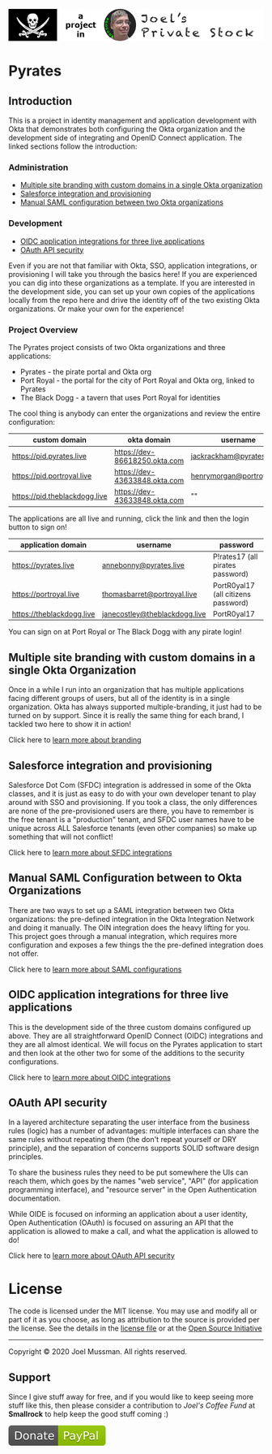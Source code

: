 ![Pyrates](.common/joels-private-stock-pyrates.png?raw=true)

# Pyrates

## Introduction

This is a project in identity management and application development
with Okta that demonstrates both configuring the Okta organization and
the development side of integrating and OpenID Connect application.
The linked sections follow the introduction:

### Administration

* [Multiple site branding with custom domains in a single Okta organization](#multiple-site-branding-with-custom-domains-in-a-single-Okt-organization)
* [Salesforce integration and provisioning](#salesforce-integration-and-provisioning)
* [Manual SAML configuration between two Okta organizations](#manual-saml-configuration-between-two-okta-organizations)

### Development

* [OIDC application integrations for three live applications](#oidc-application-integrations-for-three-live-applications)
* [OAuth API security](#oauth-api-security)

Even if you are not that familiar with Okta, SSO, application integrations, or provisioning
I will take you through the basics here!
If you are experienced you can dig into these organizations as a template.
If you are interested in the development side, you can set up your own copies of the
applications locally from the repo here and drive the identity off of the two
existing Okta organizations.
Or make your own for the experience!


### Project Overview

The Pyrates project consists of two Okta organizations and three applications:

* Pyrates - the pirate portal and Okta org
* Port Royal - the portal for the city of Port Royal and Okta org, linked to Pyrates
* The Black Dogg - a tavern that uses Port Royal for identities

The cool thing is anybody can enter the organizations and review the entire configuration:

| custom domain | okta domain | username | password |
| ------------- | ----------- | -------- | -------- |
| https://pid.pyrates.live | https://dev-86618250.okta.com | jackrackham@pyrates.live | P!rates17 |
| https://pid.portroyal.live | https://dev-43633848.okta.com | henrymorgan@portroyal.live | PortR0yal17 |
| https://pid.theblackdogg.live | https://dev-43633848.okta.com | "" | "" |

The applications are all live and running, click the link and then the login button to sign on!

| application domain | username | password |
| ------------- | -------- | -------- |
| https://pyrates.live | annebonny@pyrates.live | P!rates17 (all pirates password)|
| https://portroyal.live | thomasbarret@portroyal.live | PortR0yal17 (all citizens password) |
| https://theblackdogg.live | janecostley@theblackdogg.live | PortR0yal17 |

You can sign on at Port Royal or The Black Dogg with any pirate login!

## Multiple site branding with custom domains in a single Okta Organization

Once in a while I run into an organization that has multiple applications facing different groups
of users, but all of the identity is in a single organization.
Okta has always supported multiple-branding, it just had to be turned on by support.
Since it is really the same thing for each brand, I tackled two here to show it in action!

Click here to [learn more about branding](./Branding.md)

## Salesforce integration and provisioning

Salesforce Dot Com (SFDC) integration is addressed in some of the Okta classes, and it
is just as easy to do with your own developer tenant to play around with SSO and provisioning.
If you took a class, the only differences are none of the pre-provisioned users are there,
you have to remember is the free tenant is a "production" tenant, and SFDC user names have
to be unique across ALL Salesforce tenants (even other companies) so make up something that
will not conflict!

Click here to [learn more about SFDC integrations](./SFDCIntegrations.md)

## Manual SAML Configuration between to Okta Organizations

There are two ways to set up a SAML integration between two Okta organizations: the pre-defined
integration in the Okta Integration Network and doing it manually.
The OIN integration does the heavy lifting for you.
This project goes through a manual integration, which requires more configuration and
exposes a few things the the pre-defined integration does not offer.

Click here to [learn more about SAML configurations](./SAMLConfigurations.md)

## OIDC application integrations for three live applications

This is the development side of the three custom domains configured up above.
They are all straightforward OpenID Connect (OIDC) integrations and they are all almost identical.
We will focus on the Pyrates application to start and then look at the other two for some of
the additions to the security configurations.

Click here to [learn more about OIDC integrations](./OIDCIntegrations.md)

## OAuth API security

In a layered architecture separating the user interface from the business rules (logic) has
a number of advantages: multiple interfaces can share the same rules without repeating them
(the don't repeat yourself or DRY principle), and the separation of concerns supports SOLID
software design principles.

To share the business rules they need to be put somewhere the UIs can reach them, which
goes by the names "web service", "API" (for application programming interface),
and "resource server" in the Open Authentication documentation.

While OIDE is focused on informing an application about a user identity,
Open Authentication (OAuth) is focused on assuring an API that the application is
allowed to make a call, and what the application is allowed to do!

Click here to [learn more about OAuth API security](./OAuthSecurity.md)

# License

The code is licensed under the MIT license. You may use and modify all or part of it as you choose, as long as attribution to the source is provided per the license. See the details in the [license file](./LICENSE.md) or at the [Open Source Initiative](https://opensource.org/licenses/MIT)

<hr>
Copyright © 2020 Joel Mussman. All rights reserved.

## Support

Since I give stuff away for free, and if you would like to keep seeing more stuff like this, then please consider
a contribution to *Joel's Coffee Fund* at **Smallrock** to help keep the good stuff coming :)<br />

[![Donate](.common/Donate-Paypal.svg)](https://www.paypal.com/cgi-bin/webscr?cmd=_s-xclick&hosted_button_id=XPUGVGZZ8RUAA)